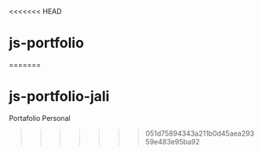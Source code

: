 <<<<<<< HEAD
# js-portfolio
=======
# js-portfolio-jali
Portafolio Personal
>>>>>>> 051d75894343a211b0d45aea29359e483e95ba92
